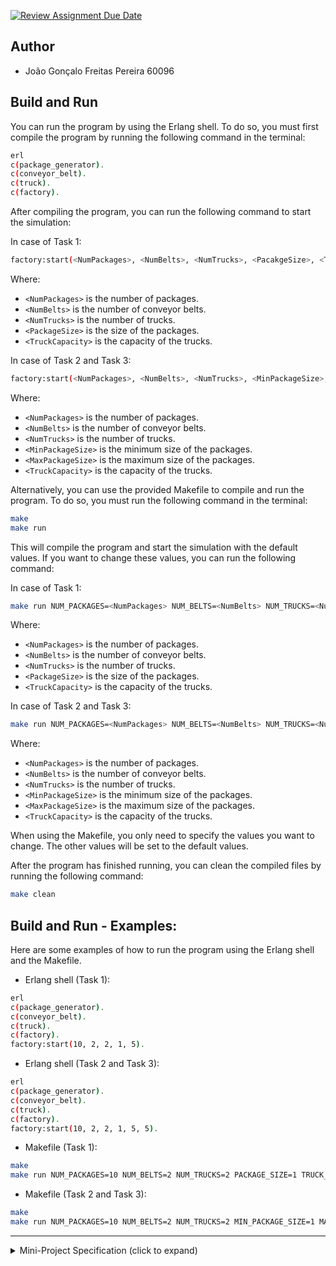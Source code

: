 [![Review Assignment Due Date](https://classroom.github.com/assets/deadline-readme-button-22041afd0340ce965d47ae6ef1cefeee28c7c493a6346c4f15d667ab976d596c.svg)](https://classroom.github.com/a/MUFtVp-N)

## Author

- João Gonçalo Freitas Pereira 60096

## Build and Run

You can run the program by using the Erlang shell. To do so, you must first compile the program by running the following command in the terminal:

```bash
erl
c(package_generator).
c(conveyor_belt).
c(truck).
c(factory).
```

After compiling the program, you can run the following command to start the simulation:

In case of Task 1:

```bash
factory:start(<NumPackages>, <NumBelts>, <NumTrucks>, <PacakgeSize>, <TruckCapacity>).
```

Where:

- `<NumPackages>` is the number of packages.
- `<NumBelts>` is the number of conveyor belts.
- `<NumTrucks>` is the number of trucks.
- `<PackageSize>` is the size of the packages.
- `<TruckCapacity>` is the capacity of the trucks.

In case of Task 2 and Task 3:

```bash
factory:start(<NumPackages>, <NumBelts>, <NumTrucks>, <MinPackageSize>, <MaxPackageSize>, <TruckCapacity>).
```

Where:

- `<NumPackages>` is the number of packages.
- `<NumBelts>` is the number of conveyor belts.
- `<NumTrucks>` is the number of trucks.
- `<MinPackageSize>` is the minimum size of the packages.
- `<MaxPackageSize>` is the maximum size of the packages.
- `<TruckCapacity>` is the capacity of the trucks.

Alternatively, you can use the provided Makefile to compile and run the program. To do so, you must run the following command in the terminal:

```bash
make
make run
```

This will compile the program and start the simulation with the default values. If you want to change these values, you can run the following command:

In case of Task 1:

```bash
make run NUM_PACKAGES=<NumPackages> NUM_BELTS=<NumBelts> NUM_TRUCKS=<NumTrucks> PACKAGE_SIZE=<PackageSize> TRUCK_CAPACITY=<TruckCapacity>
```

Where:

- `<NumPackages>` is the number of packages.
- `<NumBelts>` is the number of conveyor belts.
- `<NumTrucks>` is the number of trucks.
- `<PackageSize>` is the size of the packages.
- `<TruckCapacity>` is the capacity of the trucks.

In case of Task 2 and Task 3:

```bash
make run NUM_PACKAGES=<NumPackages> NUM_BELTS=<NumBelts> NUM_TRUCKS=<NumTrucks> MIN_PACKAGE_SIZE=<MinPackageSize> MAX_PACKAGE_SIZE=<MaxPackageSize> TRUCK_CAPACITY=<TruckCapacity>
```

Where:

- `<NumPackages>` is the number of packages.
- `<NumBelts>` is the number of conveyor belts.
- `<NumTrucks>` is the number of trucks.
- `<MinPackageSize>` is the minimum size of the packages.
- `<MaxPackageSize>` is the maximum size of the packages.
- `<TruckCapacity>` is the capacity of the trucks.

When using the Makefile, you only need to specify the values you want to change. The other values will be set to the default values.

After the program has finished running, you can clean the compiled files by running the following command:

```bash
make clean
```

## Build and Run - Examples:

Here are some examples of how to run the program using the Erlang shell and the Makefile.

- Erlang shell (Task 1):

```bash
erl
c(package_generator).
c(conveyor_belt).
c(truck).
c(factory).
factory:start(10, 2, 2, 1, 5).
```

- Erlang shell (Task 2 and Task 3):

```bash
erl
c(package_generator).
c(conveyor_belt).
c(truck).
c(factory).
factory:start(10, 2, 2, 1, 5, 5).
```

- Makefile (Task 1):

```bash
make
make run NUM_PACKAGES=10 NUM_BELTS=2 NUM_TRUCKS=2 PACKAGE_SIZE=1 TRUCK_CAPACITY=5
```

- Makefile (Task 2 and Task 3):

```bash
make
make run NUM_PACKAGES=10 NUM_BELTS=2 NUM_TRUCKS=2 MIN_PACKAGE_SIZE=1 MAX_PACKAGE_SIZE=5 TRUCK_CAPACITY=5
```

---

<details>
  <summary>Mini-Project Specification (click to expand)</summary>

# miniproject-erlang

# PCLT - Actor-based Concurrency Module

## Erlang Lab Class #2 - Miniproject

**Note that the mini-project is the same for the three modules (Go, Rust, Erlang).**

**DEADLINE** 27/11/2024 23:59

---

To submit your answers, simply push your files onto the repository. The problem will be graded.

---

## Product Distribution System

The goal of this mini-project is to design and implement a concurrent product distribution system using Erlang’s process-based concurrency model. The system will simulate a factory that handles the shipment of products to clients using a fleet of trucks and multiple conveyor belts.

### General Requirements

- Concurrency: The system must use independent Erlang processes to model conveyor belts and trucks.
- Deadlock-Free: Ensure the absence of deadlocks; all packages must eventually be loaded onto trucks.
- Progress Guarantee: All parts of the system must keep working to process and deliver packages.
- Message Passing: Use Erlang’s message-passing mechanisms for synchronization and coordination.

## Task 1: Core System

#### Goal: Implement the basic system with continuous operation.

- Implement the core system.
- Must account for multiple conveyor belts being “fed” packages continuously and multiple trucks.
- Assume that when a truck is full it can be replaced instantly.
- Conveyor belts can run continuously.
- You need not be very realistic or precise with time, but the relative order of events should be the expected one: a package is loaded onto a conveyor belt before it gets loaded onto a non-full truck.
- The order of events must follow logical steps: a package is created, placed on a conveyor belt, and then loaded onto a non-full truck.

**Note:** Add a small report to the task 1 folder that explains what correctness properties your system has and what achieves them.

## Task 2: Variable Package Sizes

### Goal: Extend the system to support packages of different sizes.

#### Enhancements:

- Each package generated by a conveyor belt has a size (randomly determined or specified).
- Trucks are loaded unevenly based on the size of the packages.

#### Behavior:

- A truck can only load a package if it has enough remaining capacity.
- The system must log package sizes and the updated capacity of trucks after each loading.

**Note:** Add a small report to the task 2 folder that explains what correctness properties your system has and what achieves them.

## Task 3: Non-Instant Truck Replacement

#### Goal: Extend the system to introduce delays for replacing trucks.

#### Enhancements:

- When a truck is full, it takes a non-zero amount of time to be replaced.
- Conveyor belts must pause their operation while waiting for the replacement of a truck at their endpoint.

#### Behavior:

- During truck replacement, a conveyor belt must stop feeding packages to avoid overflows.
- Once the truck is replaced, the conveyor belt resumes its operation.

**Note:** Add a small report to the task 3 folder that explains what correctness properties your system has and what achieves them.

</details>
